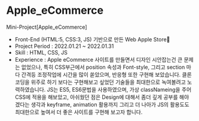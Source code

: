 # Apple_eCommerce
Mini-Project[Apple_eCommerce]
- Front-End (HTML:5, CSS:3, JS) 기반으로 만든 Web Apple Store🍎
- Project Period : 2022.01.21 ~ 2022.01.31
- Skill : HTML, CSS, JS
- Experience : Apple eCommerce 사이트를 만들면서 디자인 시안잡는건 큰 문제는 없었으나, 특히 CSS부근에서 position 속성과 Font-style, 그리고 section 마다 간격등
 조정작업에 시간을 많이 쏟았으며, 반응형 또한 구현해 보았습니다. 클론코딩을 위주로 하기 보다는 구현해보고 싶었던 기술들을 최대한으로 녹여볼려고 노력하였습니다.
 JS는 ES5, ES6문법을 사용하였으며, 가상 classNameing을 주어 CSS에 적용을 해보았고, 아쉬웠던 점은 Design에 대해서 좀더 깊게 공부를 해야 겠다는 생각과 keyframe, animation
 활용까지 그리고 더 나아가 JS의 활용도도 최대한으로 높여서 더 좋은 사이트를 구현해 보고자 합니다.
